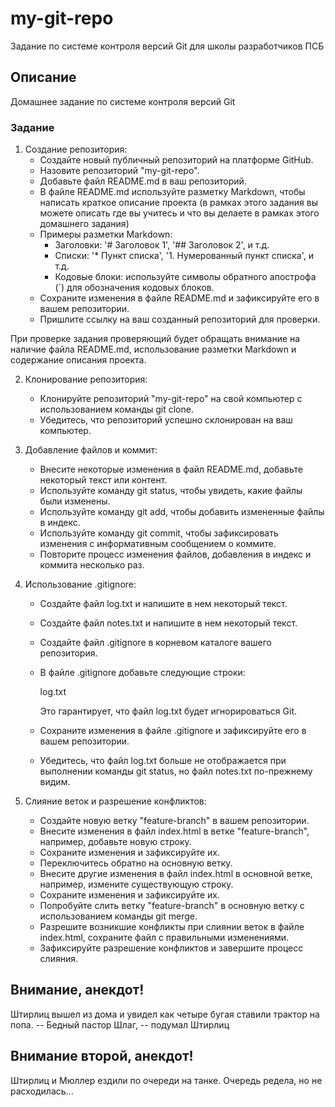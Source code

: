 # my-git-repo
Задание по системе контроля версий Git для школы разработчиков ПСБ

## Описание
Домашнее задание по системе контроля версий Git

### Задание
1. Создание репозитория:
   * Создайте новый публичный репозиторий на платформе GitHub.
   * Назовите репозиторий "my-git-repo".
   * Добавьте файл README.md в ваш репозиторий.
   * В файле README.md используйте разметку Markdown, чтобы написать краткое описание проекта (в рамках этого задания вы можете описать где вы учитесь и что вы делаете в рамках этого домашнего задания)
   * Примеры разметки Markdown:
     - Заголовки: '# Заголовок 1', '## Заголовок 2', и т.д.
     - Списки: '* Пункт списка', '1. Нумерованный пункт списка', и т.д.
     - Кодовые блоки: используйте символы обратного апострофа (\`) для обозначения кодовых блоков.
   * Сохраните изменения в файле README.md и зафиксируйте его в вашем репозитории.
   * Пришлите ссылку на ваш созданный репозиторий для проверки.

При проверке задания проверяющий будет обращать внимание на наличие файла README.md, использование разметки Markdown и содержание описания проекта.

2. Клонирование репозитория:
   * Клонируйте репозиторий "my-git-repo" на свой компьютер с использованием команды git clone.
   * Убедитесь, что репозиторий успешно склонирован на ваш компьютер.

3. Добавление файлов и коммит:
   * Внесите некоторые изменения в файл README.md, добавьте некоторый текст или контент.
   * Используйте команду git status, чтобы увидеть, какие файлы были изменены.
   * Используйте команду git add, чтобы добавить измененные файлы в индекс.
   * Используйте команду git commit, чтобы зафиксировать изменения с информативным сообщением о коммите.
   * Повторите процесс изменения файлов, добавления в индекс и коммита несколько раз.

4. Использование .gitignore:
   * Создайте файл log.txt и напишите в нем некоторый текст.
   * Создайте файл notes.txt и напишите в нем некоторый текст.
   * Создайте файл .gitignore в корневом каталоге вашего репозитория.
   * В файле .gitignore добавьте следующие строки:
     
     log.txt
     
     Это гарантирует, что файл log.txt будет игнорироваться Git.
   * Сохраните изменения в файле .gitignore и зафиксируйте его в вашем репозитории.
   * Убедитесь, что файл log.txt больше не отображается при выполнении команды git status, но файл notes.txt по-прежнему видим.

5. Слияние веток и разрешение конфликтов:
   * Создайте новую ветку "feature-branch" в вашем репозитории.
   * Внесите изменения в файл index.html в ветке "feature-branch", например, добавьте новую строку.
   * Сохраните изменения и зафиксируйте их.
   * Переключитесь обратно на основную ветку.
   * Внесите другие изменения в файл index.html в основной ветке, например, измените существующую строку.
   * Сохраните изменения и зафиксируйте их.
   * Попробуйте слить ветку "feature-branch" в основную ветку с использованием команды git merge.
   * Разрешите возникшие конфликты при слиянии веток в файле index.html, сохраните файл с правильными изменениями.
   * Зафиксируйте разрешение конфликтов и завершите процесс слияния.

## Внимание, анекдот!
Штирлиц вышел из дома и увидел как четыре бугая ставили трактор на попа.
-- Бедный пастор Шлаг, -- подумал Штирлиц

## Внимание второй, анекдот!
Штирлиц и Мюллер ездили по очереди на танке. Очередь редела, но не расходилась...